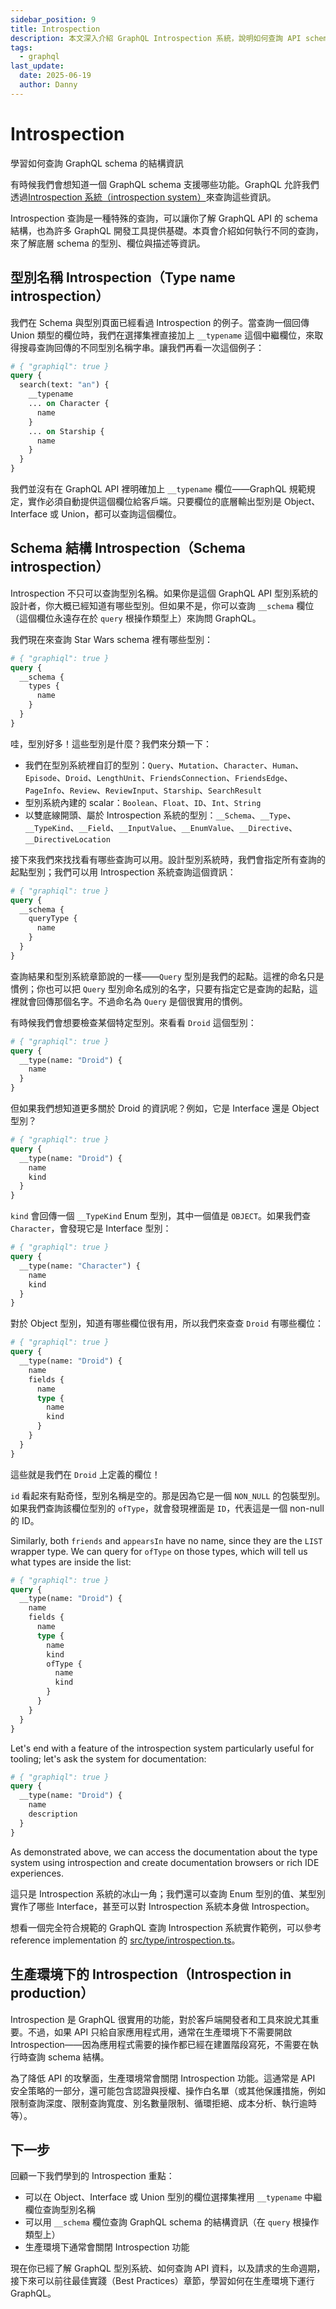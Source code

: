 ```yaml
---
sidebar_position: 9
title: Introspection
description: 本文深入介紹 GraphQL Introspection 系統，說明如何查詢 API schema 結構、型別、欄位與說明，並探討 Introspection 在開發與生產環境的應用與安全考量，協助你善用自省提升開發效率與 API 管理。
tags:
  - graphql
last_update:
  date: 2025-06-19
  author: Danny
---
```



# Introspection 

學習如何查詢 GraphQL schema 的結構資訊

有時候我們會想知道一個 GraphQL schema 支援哪些功能。GraphQL 允許我們透過[Introspection 系統（introspection system）](https://spec.graphql.org/draft/#sec-Introspection)來查詢這些資訊。

Introspection 查詢是一種特殊的查詢，可以讓你了解 GraphQL API 的 schema 結構，也為許多 GraphQL 開發工具提供基礎。本頁會介紹如何執行不同的查詢，來了解底層 schema 的型別、欄位與描述等資訊。

## 型別名稱 Introspection（Type name introspection）

我們在 Schema 與型別頁面已經看過 Introspection 的例子。當查詢一個回傳 Union 類型的欄位時，我們在選擇集裡直接加上 `__typename` 這個中繼欄位，來取得搜尋查詢回傳的不同型別名稱字串。讓我們再看一次這個例子：

```graphql
# { "graphiql": true }
query {
  search(text: "an") {
    __typename
    ... on Character {
      name
    }
    ... on Starship {
      name
    }
  }
}
```

我們並沒有在 GraphQL API 裡明確加上 `__typename` 欄位——GraphQL 規範規定，實作必須自動提供這個欄位給客戶端。只要欄位的底層輸出型別是 Object、Interface 或 Union，都可以查詢這個欄位。

## Schema 結構 Introspection（Schema introspection）

Introspection 不只可以查詢型別名稱。如果你是這個 GraphQL API 型別系統的設計者，你大概已經知道有哪些型別。但如果不是，你可以查詢 `__schema` 欄位（這個欄位永遠存在於 `query` 根操作類型上）來詢問 GraphQL。

我們現在來查詢 Star Wars schema 裡有哪些型別：

```graphql
# { "graphiql": true }
query {
  __schema {
    types {
      name
    }
  }
}
```

哇，型別好多！這些型別是什麼？我們來分類一下：

- 我們在型別系統裡自訂的型別：`Query`、`Mutation`、`Character`、`Human`、`Episode`、`Droid`、`LengthUnit`、`FriendsConnection`、`FriendsEdge`、`PageInfo`、`Review`、`ReviewInput`、`Starship`、`SearchResult`
- 型別系統內建的 scalar：`Boolean`、`Float`、`ID`、`Int`、`String`
- 以雙底線開頭、屬於 Introspection 系統的型別：`__Schema`、`__Type`、`__TypeKind`、`__Field`、`__InputValue`、`__EnumValue`、`__Directive`、`__DirectiveLocation`

接下來我們來找找看有哪些查詢可以用。設計型別系統時，我們會指定所有查詢的起點型別；我們可以用 Introspection 系統查詢這個資訊：

```graphql
# { "graphiql": true }
query {
  __schema {
    queryType {
      name
    }
  }
}
```

查詢結果和型別系統章節說的一樣——`Query` 型別是我們的起點。這裡的命名只是慣例；你也可以把 `Query` 型別命名成別的名字，只要有指定它是查詢的起點，這裡就會回傳那個名字。不過命名為 `Query` 是個很實用的慣例。

有時候我們會想要檢查某個特定型別。來看看 `Droid` 這個型別：

```graphql
# { "graphiql": true }
query {
  __type(name: "Droid") {
    name
  }
}
```

但如果我們想知道更多關於 Droid 的資訊呢？例如，它是 Interface 還是 Object 型別？

```graphql
# { "graphiql": true }
query {
  __type(name: "Droid") {
    name
    kind
  }
}
```

`kind` 會回傳一個 `__TypeKind` Enum 型別，其中一個值是 `OBJECT`。如果我們查 `Character`，會發現它是 Interface 型別：

```graphql
# { "graphiql": true }
query {
  __type(name: "Character") {
    name
    kind
  }
}
```

對於 Object 型別，知道有哪些欄位很有用，所以我們來查查 `Droid` 有哪些欄位：

```graphql
# { "graphiql": true }
query {
  __type(name: "Droid") {
    name
    fields {
      name
      type {
        name
        kind
      }
    }
  }
}
```

這些就是我們在 `Droid` 上定義的欄位！

`id` 看起來有點奇怪，型別名稱是空的。那是因為它是一個 `NON_NULL` 的包裝型別。如果我們查詢該欄位型別的 `ofType`，就會發現裡面是 `ID`，代表這是一個 non-null 的 ID。

Similarly, both `friends` and `appearsIn` have no name, since they are the `LIST` wrapper type. We can query for `ofType` on those types, which will tell us what types are inside the list:

```graphql
# { "graphiql": true }
query {
  __type(name: "Droid") {
    name
    fields {
      name
      type {
        name
        kind
        ofType {
          name
          kind
        }
      }
    }
  }
}
```

Let's end with a feature of the introspection system particularly useful for tooling; let's ask the system for documentation:

```graphql
# { "graphiql": true }
query {
  __type(name: "Droid") {
    name
    description
  }
}
```

As demonstrated above, we can access the documentation about the type system using introspection and create documentation browsers or rich IDE experiences.

這只是 Introspection 系統的冰山一角；我們還可以查詢 Enum 型別的值、某型別實作了哪些 Interface，甚至可以對 Introspection 系統本身做 Introspection。

想看一個完全符合規範的 GraphQL 查詢 Introspection 系統實作範例，可以參考 reference implementation 的 [src/type/introspection.ts](https://github.com/graphql/graphql-js/blob/e9b6b626f6f6aa379bb8f8c48df40d0c02a26082/src/type/introspection.ts)。

## 生產環境下的 Introspection（Introspection in production）

Introspection 是 GraphQL 很實用的功能，對於客戶端開發者和工具來說尤其重要。不過，如果 API 只給自家應用程式用，通常在生產環境下不需要開啟 Introspection——因為應用程式需要的操作都已經在建置階段寫死，不需要在執行時查詢 schema 結構。

為了降低 API 的攻擊面，生產環境常會關閉 Introspection 功能。這通常是 API 安全策略的一部分，還可能包含認證與授權、操作白名單（或其他保護措施，例如限制查詢深度、限制查詢寬度、別名數量限制、循環拒絕、成本分析、執行逾時等）。

## 下一步

回顧一下我們學到的 Introspection 重點：

- 可以在 Object、Interface 或 Union 型別的欄位選擇集裡用 `__typename` 中繼欄位查詢型別名稱
- 可以用 `__schema` 欄位查詢 GraphQL schema 的結構資訊（在 `query` 根操作類型上）
- 生產環境下通常會關閉 Introspection 功能

現在你已經了解 GraphQL 型別系統、如何查詢 API 資料，以及請求的生命週期，接下來可以前往最佳實踐（Best Practices）章節，學習如何在生產環境下運行 GraphQL。